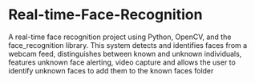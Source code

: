 # Real-time-Face-Recognition
A real-time face recognition project using Python, OpenCV, and the face_recognition library. This system detects and identifies faces from a webcam feed, distinguishes between known and unknown individuals, features unknown face alerting, video capture and allows the user to identify unknown faces to add them to the known faces folder
